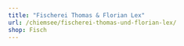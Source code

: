 ```yaml
---
title: "Fischerei Thomas & Florian Lex"
url: /chiemsee/fischerei-thomas-und-florian-lex/
shop: Fisch
---
```

